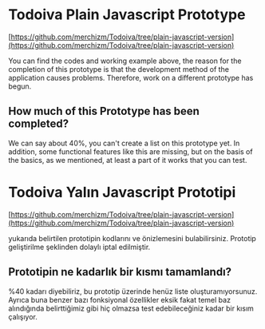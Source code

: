 # Todoiva Plain Javascript Prototype

[https://github.com/merchizm/Todoiva/tree/plain-javascript-version](https://github.com/merchizm/Todoiva/tree/plain-javascript-version)

You can find the codes and working example above, the reason for the completion of this prototype is that the development method of the application causes problems. Therefore, work on a different prototype has begun.

## How much of this Prototype has been completed?
We can say about 40%, you can't create a list on this prototype yet. In addition, some functional features like this are missing, but on the basis of the basics, as we mentioned, at least a part of it works that you can test.


# Todoiva Yalın Javascript Prototipi

[https://github.com/merchizm/Todoiva/tree/plain-javascript-version](https://github.com/merchizm/Todoiva/tree/plain-javascript-version)

yukarıda belirtilen prototipin kodlarını ve önizlemesini bulabilirsiniz. Prototip geliştirilme şeklinden dolaylı iptal edilmiştir.

## Prototipin ne kadarlık bir kısmı tamamlandı?
%40 kadarı diyebiliriz, bu prototip üzerinde henüz liste oluşturamıyorsunuz. Ayrıca buna benzer bazı fonksiyonal özellikler eksik fakat temel baz alındığında belirttiğimiz gibi hiç olmazsa test edebileceğiniz kadar bir kısım çalışıyor.
